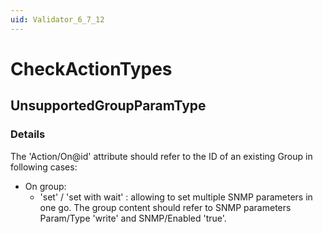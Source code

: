 ```yaml
---
uid: Validator_6_7_12
---
```


# CheckActionTypes

## UnsupportedGroupParamType

<!-- Description, Properties, ... sections are auto-generated. -->
<!-- REPLACE ME AUTO-GENERATION -->

### Details

The 'Action/On@id' attribute should refer to the ID of an existing Group in following cases:
- On group:
    - 'set' / 'set with wait' : allowing to set multiple SNMP parameters in one go. The group content should refer to SNMP parameters Param/Type 'write' and SNMP/Enabled 'true'.

<!-- Uncomment to add example code -->
<!--### Example code-->
